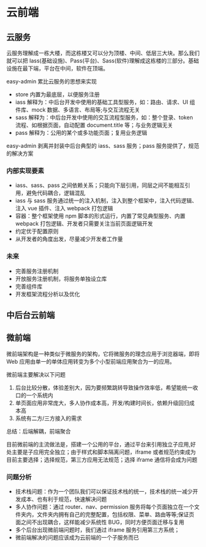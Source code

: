 # 云前端

## 云服务

云服务理解成一栋大楼，而这栋楼又可以分为顶楼、中间、低层三大块。那么我们就可以把 Iass(基础设施)、Pass(平台)、Sass(软件)理解成这栋楼的三部分。基础设施在最下端，平台在中间，软件在顶端。

easy-admin 累比云服务的思想来实现

- store 内置为最底层，以便服务注册
- iass 解释为：中后台开发中使用的基础工具型服务，如：路由、请求、UI 组件库、mock 数据、多语言、布局等;与交互流程无关
- sass 解释为：中后台开发中使用的交互流程型服务，如：整个登录、token 流程、如根据页面，自动配置 document.title 等；与业务逻辑无关
- pass 解释为：公用的某个或多功能页面；复用业务逻辑

easy-admin 剥离并封装中后台典型的 iass、sass 服务；pass 服务提供了，规范的解决方案

### 内部实现要素

- iass、sass、pass 之间依赖关系；只能向下层引用，同层之间不能相互引用，避免代码耦合，逻辑混乱
- iass 与 sass 服务通过统一的注入机制，注入到整个框架中，注入代码逻辑、注入 vue 插件、注入 webpack 打包逻辑
- 容器：整个框架使用 npm 脚本的形式运行，内置了常见典型服务、内置 webpack 打包逻辑、开发者只需要关注当前页面逻辑开发
- 约定优于配置原则
- 从开发者的角度出发，尽量减少开发者工作量

### 未来

- 完善服务注册机制
- 开放服务注册机制，将服务单独设立库
- 完善组件库
- 开发框架流程分析以及优化

## 中后台云前端

## 微前端

微前端架构是一种类似于微服务的架构，它将微服务的理念应用于浏览器端，即将 Web 应用由单一的单体应用转变为多个小型前端应用聚合为一的应用。

微前端主要解决以下问题

1. 后台比较分散，体验差别大，因为要频繁跳转导致操作效率低，希望能统一收口的一个系统内
2. 单页面应用非常庞大，多人协作成本高，开发/构建时间长，依赖升级回归成本高
3. 系统有二方/三方接入的需求

总结：后端解耦，前端聚合

目前微前端的主流做法是，搭建一个公用的平台，通过平台来引用独立子应用,好处主要是子应用完全独立；由于样式和脚本隔离问题，iframe 或者规范约束成为目前主要选择；选择规范，第三方应用无法规范；选择 iframe 通信将会成为问题

### 问题分析

- 技术栈问题：作为一个团队我们可以保证技术栈的统一，技术栈的统一减少开发成本、也有利于规范，快速解决问题
- 多人协作问题：通过 router、nav、permission 服务将每个页面独立在一个文件夹内，文件夹内拥有自己的完整配置，包括权限、菜单、路由等等;保证页面之间不出现耦合，这样能减少系统性 BUG，同时方便页面迁移与复用
- 多个后台出现微前端问题时，我们通过 iframe 服务引用第三方系统；
- 微前端解决的问题应该成为云前端的一个子服务而已
